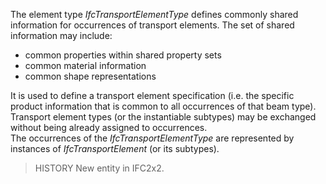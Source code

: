 The element type _IfcTransportElementType_ defines commonly shared information for occurrences of transport elements. The set of shared information may include:  
* common properties within shared property sets
* common material information
* common shape representations

  
It is used to define a transport element specification (i.e. the specific product information that is common to all occurrences of that beam type). Transport element types (or the instantiable subtypes) may be exchanged without being already assigned to occurrences.  
The occurrences of the _IfcTransportElementType_ are represented by instances of _IfcTransportElement_  (or its subtypes).  
> HISTORY New entity in IFC2x2.
